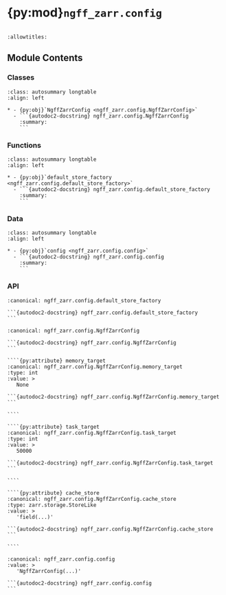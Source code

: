 # {py:mod}`ngff_zarr.config`

```{py:module} ngff_zarr.config
```

```{autodoc2-docstring} ngff_zarr.config
:allowtitles:
```

## Module Contents

### Classes

````{list-table}
:class: autosummary longtable
:align: left

* - {py:obj}`NgffZarrConfig <ngff_zarr.config.NgffZarrConfig>`
  - ```{autodoc2-docstring} ngff_zarr.config.NgffZarrConfig
    :summary:
    ```
````

### Functions

````{list-table}
:class: autosummary longtable
:align: left

* - {py:obj}`default_store_factory <ngff_zarr.config.default_store_factory>`
  - ```{autodoc2-docstring} ngff_zarr.config.default_store_factory
    :summary:
    ```
````

### Data

````{list-table}
:class: autosummary longtable
:align: left

* - {py:obj}`config <ngff_zarr.config.config>`
  - ```{autodoc2-docstring} ngff_zarr.config.config
    :summary:
    ```
````

### API

````{py:function} default_store_factory()
:canonical: ngff_zarr.config.default_store_factory

```{autodoc2-docstring} ngff_zarr.config.default_store_factory
```
````

`````{py:class} NgffZarrConfig
:canonical: ngff_zarr.config.NgffZarrConfig

```{autodoc2-docstring} ngff_zarr.config.NgffZarrConfig
```

````{py:attribute} memory_target
:canonical: ngff_zarr.config.NgffZarrConfig.memory_target
:type: int
:value: >
   None

```{autodoc2-docstring} ngff_zarr.config.NgffZarrConfig.memory_target
```

````

````{py:attribute} task_target
:canonical: ngff_zarr.config.NgffZarrConfig.task_target
:type: int
:value: >
   50000

```{autodoc2-docstring} ngff_zarr.config.NgffZarrConfig.task_target
```

````

````{py:attribute} cache_store
:canonical: ngff_zarr.config.NgffZarrConfig.cache_store
:type: zarr.storage.StoreLike
:value: >
   'field(...)'

```{autodoc2-docstring} ngff_zarr.config.NgffZarrConfig.cache_store
```

````

`````

````{py:data} config
:canonical: ngff_zarr.config.config
:value: >
   'NgffZarrConfig(...)'

```{autodoc2-docstring} ngff_zarr.config.config
```

````

